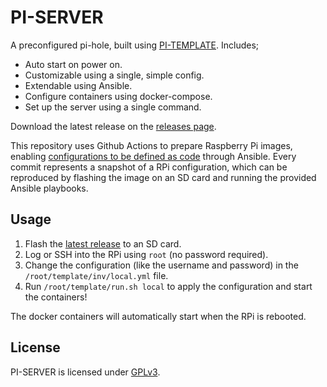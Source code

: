 # PI-SERVER
A preconfigured pi-hole, built using [PI-TEMPLATE](https://github.com/ptrsr/pi-template). Includes;

- Auto start on power on.
- Customizable using a single, simple config.
- Extendable using Ansible.
- Configure containers using docker-compose.
- Set up the server using a single command.

Download the latest release on the [releases page](https://github.com/ptrsr/pi-server/releases).

This repository uses Github Actions to prepare Raspberry Pi images, enabling [configurations to be defined as code](https://www.redhat.com/en/topics/automation/what-is-infrastructure-as-code-iac) through Ansible.
Every commit represents a snapshot of a RPi configuration, which can be reproduced by flashing the image on an SD card and running the provided Ansible playbooks.

## Usage
1. Flash the [latest release](https://github.com/ptrsr/pi-server/releases) to an SD card.
2. Log or SSH into the RPi using `root` (no password required).
3. Change the configuration (like the username and password) in the `/root/template/inv/local.yml` file.
4. Run `/root/template/run.sh local` to apply the configuration and start the containers!

The docker containers will automatically start when the RPi is rebooted.

## License
PI-SERVER is licensed under [GPLv3](https://www.gnu.org/licenses/gpl-3.0.en.html).
